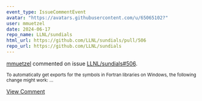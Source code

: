 ```yaml
---
event_type: IssueCommentEvent
avatar: "https://avatars.githubusercontent.com/u/65065102?"
user: mmuetzel
date: 2024-06-17
repo_name: LLNL/sundials
html_url: https://github.com/LLNL/sundials/pull/506
repo_url: https://github.com/LLNL/sundials
---
```


<a href='https://github.com/mmuetzel' target='_blank'>mmuetzel</a> commented on issue <a href='https://github.com/LLNL/sundials/pull/506' target='_blank'>LLNL/sundials#506</a>.

<small>To automatically get exports for the symbols in Fortran libraries on Windows, the following change might work:...</small>

<a href='https://github.com/LLNL/sundials/pull/506' target='_blank'>View Comment</a>